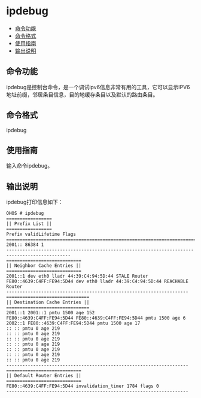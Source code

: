 # ipdebug<a name="ZH-CN_TOPIC_0000001051690317"></a>

-   [命令功能](#section10191115553720)
-   [命令格式](#section124061758123713)
-   [使用指南](#section171837113810)
-   [输出说明](#section561416467104)

## 命令功能<a name="section10191115553720"></a>

ipdebug是控制台命令，是一个调试ipv6信息非常有用的工具，它可以显示IPV6地址前缀，邻居条目信息，目的地缓存条目以及默认的路由条目。

## 命令格式<a name="section124061758123713"></a>

ipdebug

## 使用指南<a name="section171837113810"></a>

输入命令ipdebug。

## 输出说明<a name="section561416467104"></a>

ipdebug打印信息如下：

```
OHOS # ipdebug
=================
|| Prefix List ||
=================
Prefix validLifetime Flags
==============================================================================================
2001:: 86384 1
----------------------------------------------------------------------------------------------
============================
|| Neighbor Cache Entries ||
============================
2001::1 dev eth0 lladr 44:39:C4:94:5D:44 STALE Router
FE80::4639:C4FF:FE94:5D44 dev eth0 lladr 44:39:C4:94:5D:44 REACHABLE Router
--------------------------------------------------------------------
===============================
|| Destination Cache Entries ||
===============================
2001::1 2001::1 pmtu 1500 age 152
FE80::4639:C4FF:FE94:5D44 FE80::4639:C4FF:FE94:5D44 pmtu 1500 age 6
2002::1 FE80::4639:C4FF:FE94:5D44 pmtu 1500 age 17
:: :: pmtu 0 age 219
:: :: pmtu 0 age 219
:: :: pmtu 0 age 219
:: :: pmtu 0 age 219
:: :: pmtu 0 age 219
:: :: pmtu 0 age 219
:: :: pmtu 0 age 219
--------------------------------------------------------------------
============================
|| Default Router Entries ||
============================
FE80::4639:C4FF:FE94:5D44 invalidation_timer 1784 flags 0
--------------------------------------------------------------------
```

